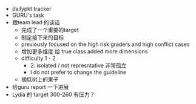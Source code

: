 - dailypkt tracker
- GURU's task
- 跟team lead 的谈话
	- 完成了一个重要的target
	- 制定接下来的目标
	- previously focused on the high risk graders and high conflict cases
	- 增加更多维度 给 true class added more dimensions
	- difficulty 1 - 2
		- 2: isolated / not represntative 非常孤立
		- I do not prefer to change the guideline
	- 摘低树上的果子
- 给guru report 一下进展
- Lydia 的 target 300-260  有压力？